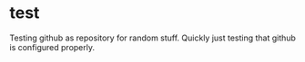 # test
Testing github as repository for random stuff.
Quickly just testing that github is configured properly.
